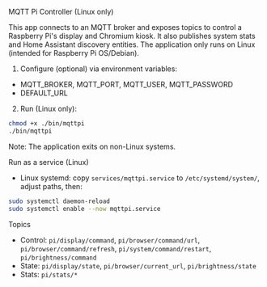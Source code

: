 MQTT Pi Controller (Linux only)

This app connects to an MQTT broker and exposes topics to control a Raspberry Pi's display and Chromium kiosk. It also publishes system stats and Home Assistant discovery entities. The application only runs on Linux (intended for Raspberry Pi OS/Debian).

1) Configure (optional) via environment variables:

- MQTT_BROKER, MQTT_PORT, MQTT_USER, MQTT_PASSWORD
- DEFAULT_URL

2) Run (Linux only):

```bash
chmod +x ./bin/mqttpi
./bin/mqttpi
```

Note: The application exits on non-Linux systems.

Run as a service (Linux)

- Linux systemd: copy `services/mqttpi.service` to `/etc/systemd/system/`, adjust paths, then:

```bash
sudo systemctl daemon-reload
sudo systemctl enable --now mqttpi.service
```

Topics

- Control: `pi/display/command`, `pi/browser/command/url`, `pi/browser/command/refresh`, `pi/system/command/restart`, `pi/brightness/command`
- State: `pi/display/state`, `pi/browser/current_url`, `pi/brightness/state`
- Stats: `pi/stats/*`


